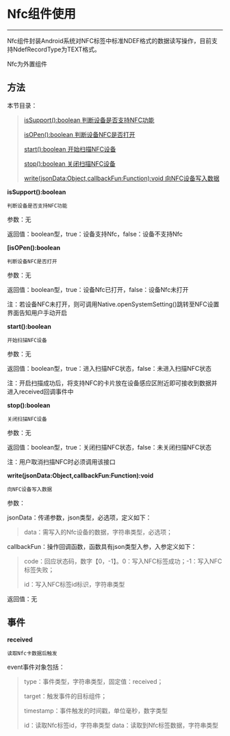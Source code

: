 #  Nfc组件使用


-------

Nfc组件封装Android系统对NFC标签中标准NDEF格式的数据读写操作，目前支持NdefRecordType为TEXT格式。

Nfc为外置组件

<h2 id="cid_1">方法</h2>

本节目录：

> [isSupport():boolean 判断设备是否支持NFC功能](#ff_0)
> 
> [isOPen():boolean 判断设备NFC是否打开](#ff_1)
> 
> [start():boolean 开始扫描NFC设备](#ff_2)
> 
> [stop():boolean 关闭扫描NFC设备](#ff_3)
> 
> [write(jsonData:Object,callbackFun:Function):void 向NFC设备写入数据](#ff_4)




<span id="ff_0">**isSupport():boolean**</span>

<code>判断设备是否支持NFC功能</code>

参数：无

返回值：boolean型，true：设备支持Nfc，false：设备不支持Nfc

<span id="ff_1">**[isOPen():boolean**</span>

<code>判断设备NFC是否打开</code>

参数：无

返回值：boolean型，true：设备Nfc已打开，false：设备Nfc未打开

注：若设备NFC未打开，则可调用Native.openSystemSetting()跳转至NFC设置界面告知用户手动开启

<span id="ff_2">**start():boolean**</span>

<code>开始扫描NFC设备</code>

参数：无

返回值：boolean型，true：进入扫描NFC状态，false：未进入扫描NFC状态

注：开启扫描成功后，将支持NFC的卡片放在设备感应区附近即可接收到数据并进入received回调事件中


<span id="ff_3">**stop():boolean**</span>

<code>关闭扫描NFC设备</code>

参数：无

返回值：boolean型，true：关闭扫描NFC状态，false：未关闭扫描NFC状态

注：用户取消扫描NFC时必须调用该接口


<span id="ff_4">**write(jsonData:Object,callbackFun:Function):void**</span>

<code>向NFC设备写入数据</code>

参数：

jsonData：传递参数，json类型，必选项，定义如下：

> data：需写入的Nfc设备的数据，字符串类型，必选项；

callbackFun：操作回调函数，函数具有json类型入参，入参定义如下：

> code：回应状态码，数字【0，-1】。0：写入NFC标签成功；-1：写入NFC标签失败；
> 
> id：写入NFC标签id标识，字符串类型


返回值：无


<h2 id="cid_2">事件</h2>

**received**

<code>读取Nfc卡数据后触发</code>

event事件对象包括：

> type：事件类型，字符串类型，固定值：received；
> 
> target：触发事件的目标组件；
> 
> timestamp：事件触发的时间戳，单位毫秒，数字类型
> 
> id：读取Nfc标签id，字符串类型
> data：读取到Nfc标签数据，字符串类型